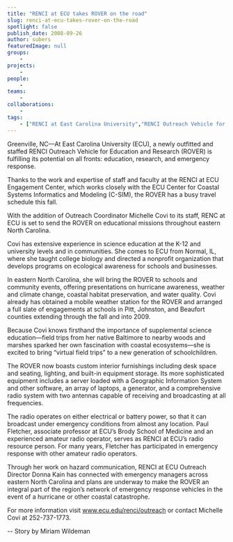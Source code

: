 ```yaml
---
title: "RENCI at ECU takes ROVER on the road"
slug: renci-at-ecu-takes-rover-on-the-road
spotlight: false
publish_date: 2008-09-26
author: subers
featuredImage: null
groups:
    - 
projects:
    - 
people:
    - 
teams: 
    - 
collaborations:
    - 
tags:
    - ["RENCI at East Carolina University","RENCI Outreach Vehicle for Education and Research (ROVER)"]
---
```

Greenville, NC—At East Carolina University (ECU), a newly outfitted and staffed RENCI Outreach Vehicle for Education and Research (ROVER) is fulfilling its potential on all fronts: education, research, and emergency response. <!--more-->

Thanks to the work and expertise of staff and faculty at the RENCI at ECU Engagement Center, which works closely with the ECU Center for Coastal Systems Informatics and Modeling (C-SIM), the ROVER has a busy travel schedule this fall.

With the addition of Outreach Coordinator Michelle Covi to its staff, RENC at ECU is set to send the ROVER on educational missions throughout eastern North Carolina.

Covi has extensive experience in science education at the K-12 and university levels and in communities. She comes to ECU from Normal, IL, where she taught college biology and directed a nonprofit organization that develops programs on ecological awareness for schools and businesses.

In eastern North Carolina, she will bring the ROVER to schools and community events, offering presentations on hurricane awareness, weather and climate change, coastal habitat preservation, and water quality. Covi already has obtained a mobile weather station for the ROVER and arranged a full slate of engagements at schools in Pitt, Johnston, and Beaufort counties extending through the fall and into 2009.

Because Covi knows firsthand the importance of supplemental science education—field trips from her native Baltimore to nearby woods and marshes sparked her own fascination with coastal ecosystems—she is excited to bring “virtual field trips” to a new generation of schoolchildren.

The ROVER now boasts custom interior furnishings including desk space and seating, lighting, and built-in equipment storage. Its more sophisticated equipment includes a server loaded with a Geographic Information System and other software, an array of laptops, a generator, and a comprehensive radio system with two antennas capable of receiving and broadcasting at all frequencies.

The radio operates on either electrical or battery power, so that it can broadcast under emergency conditions from almost any location. Paul Fletcher, associate professor at ECU’s Brody School of Medicine and an experienced amateur radio operator, serves as RENCI at ECU’s radio resource person. For many years, Fletcher has participated in emergency response with other amateur radio operators.

Through her work on hazard communication, RENCI at ECU Outreach Director Donna Kain has connected with emergency managers across eastern North Carolina and plans are underway to make the ROVER an integral part of the region’s network of emergency response vehicles in the event of a hurricane or other coastal catastrophe.

For more information visit <a href="http://www.ecu.edu/renci/outreach" target="_blank">www.ecu.edu/renci/outreach</a> or contact Michelle Covi at 252-737-1773.

-- Story by Miriam Wildeman
